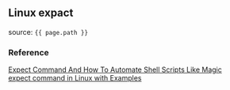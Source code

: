 ## Linux expact
source: `{{ page.path }}`


### Reference
[Expect Command And How To Automate Shell Scripts Like Magic](https://likegeeks.com/expect-command/#:~:text=Expect%20command%20or%20expect%20scripting%20language%20is%20a%20language%20that,response%20without%20any%20user%20interaction.)  
[expect command in Linux with Examples](https://www.geeksforgeeks.org/expect-command-in-linux-with-examples/)  
